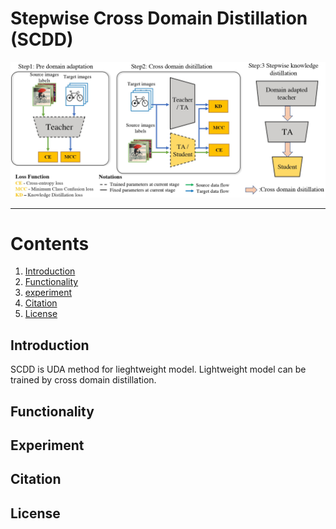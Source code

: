 # Stepwise Cross Domain Distillation (SCDD)

<div align="center">
    <img src=".github/SCDD.jpg", width="900">
</div>



----------------------------------------------------------------------------------------------------




# Contents
1. [Introduction](#Introduction)
2. [Functionality](#Functionality)
3. [experiment](#Experiment)
4. [Citation](#Citation)
5. [License](#License)

## Introduction

SCDD is UDA method for lieghtweight model. Lightweight model can be trained by cross domain distillation.

## Functionality

## Experiment
## Citation
## License



